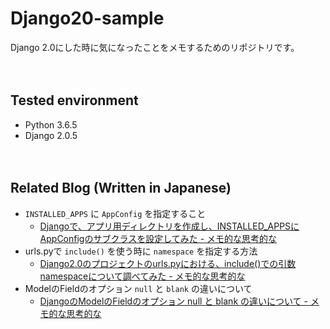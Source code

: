 # Django20-sample

Django 2.0にした時に気になったことをメモするためのリポジトリです。

　  
## Tested environment

- Python 3.6.5
- Django 2.0.5

　  
## Related Blog (Written in Japanese)

- `INSTALLED_APPS` に `AppConfig` を指定すること
  - [Djangoで、アプリ用ディレクトリを作成し、INSTALLED_APPSにAppConfigのサブクラスを設定してみた - メモ的な思考的な](http://thinkami.hatenablog.com/entry/2018/05/28/074909)
- urls.pyで `include()` を使う時に `namespace` を指定する方法
  - [Django2.0のプロジェクトのurls.pyにおける、include()での引数namespaceについて調べてみた - メモ的な思考的な](http://thinkami.hatenablog.com/entry/2018/06/19/225350)
- ModelのFieldのオプション `null` と `blank` の違いについて
  - [DjangoのModelのFieldのオプション null と blank の違いについて - メモ的な思考的な](http://thinkami.hatenablog.com/entry/2018/06/21/082731)
